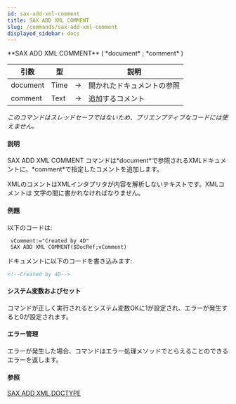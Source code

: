 ```yaml
---
id: sax-add-xml-comment
title: SAX ADD XML COMMENT
slug: /commands/sax-add-xml-comment
displayed_sidebar: docs
---
```


<!--REF #_command_.SAX ADD XML COMMENT.Syntax-->**SAX ADD XML COMMENT** ( *document* ; *comment* )<!-- END REF-->
<!--REF #_command_.SAX ADD XML COMMENT.Params-->
| 引数 | 型 |  | 説明 |
| --- | --- | --- | --- |
| document | Time | &#8594;  | 開かれたドキュメントの参照 |
| comment | Text | &#8594;  | 追加するコメント |

<!-- END REF-->

*このコマンドはスレッドセーフではないため、プリエンプティブなコードには使えません。*


#### 説明 

<!--REF #_command_.SAX ADD XML COMMENT.Summary-->SAX ADD XML COMMENT コマンドは*document*で参照されるXMLドキュメントに、*comment*で指定したコメントを追加します。<!-- END REF-->

XMLのコメントはXMLインタプリタが内容を解析しないテキストです。XMLコメントは <!-- と --> 文字の間に書かれなければなりません。 

#### 例題 

以下のコードは:

```4d
 vComment:="Created by 4D"
 SAX ADD XML COMMENT($DocRef;vComment)
```

ドキュメントに以下のコードを書き込みます: 

```XML
<!--Created by 4D-->
```

#### システム変数およびセット 

 コマンドが正しく実行されるとシステム変数OKに1が設定され、エラーが発生すると0が設定されます。

#### エラー管理 

エラーが発生した場合、コマンドはエラー処理メソッドでとらえることのできるエラーを返します。

#### 参照 

[SAX ADD XML DOCTYPE](sax-add-xml-doctype.md)  